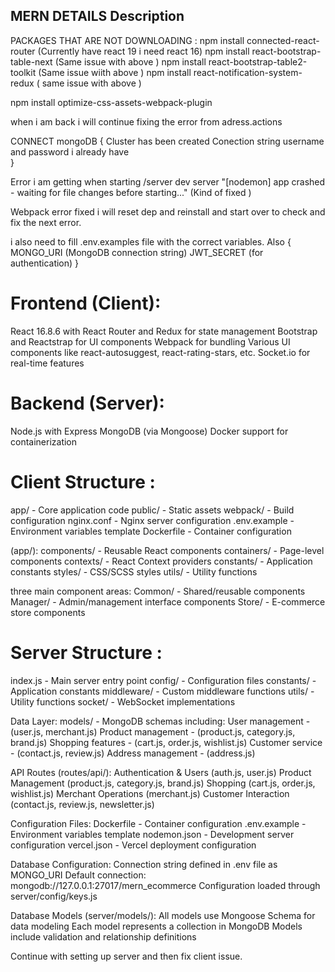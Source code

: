  ## MERN DETAILS Description

PACKAGES THAT ARE NOT DOWNLOADING :
npm install connected-react-router (Currently have react 19 i need react 16)
npm install react-bootstrap-table-next (Same issue with above )
npm install react-bootstrap-table2-toolkit (Same issue wiith above )
npm install react-notification-system-redux ( same issue with above )


npm install optimize-css-assets-webpack-plugin

when i am back i will continue fixing the error from adress.actions

CONNECT mongoDB {
  Cluster has been created
  Conection string username and password i already have  
}

Error i am getting when starting /server dev server "[nodemon] app crashed - waiting for file changes before starting..." (Kind of fixed )

Webpack error fixed i will reset dep and reinstall and start over to check and fix the next error.

i also need to fill .env.examples file with the correct variables.
Also {
  MONGO_URI (MongoDB connection string)
  JWT_SECRET (for authentication)
}

# Frontend (Client):
React 16.8.6 with React Router and Redux for state management
Bootstrap and Reactstrap for UI components
Webpack for bundling
Various UI components like react-autosuggest, react-rating-stars, etc.
Socket.io for real-time features

# Backend (Server):
Node.js with Express
MongoDB (via Mongoose)
Docker support for containerization

# Client Structure :
app/ - Core application code
public/ - Static assets
webpack/ - Build configuration
nginx.conf - Nginx server configuration
.env.example - Environment variables template
Dockerfile - Container configuration

(app/):
components/ - Reusable React components
containers/ - Page-level components
contexts/ - React Context providers
constants/ - Application constants
styles/ - CSS/SCSS styles
utils/ - Utility functions

three main component areas:
Common/ - Shared/reusable components
Manager/ - Admin/management interface components
Store/ - E-commerce store components

# Server Structure :
index.js - Main server entry point
config/ - Configuration files
constants/ - Application constants
middleware/ - Custom middleware functions
utils/ - Utility functions
socket/ - WebSocket implementations

Data Layer:
models/ - MongoDB schemas including:
User management - (user.js, merchant.js)
Product management - (product.js, category.js, brand.js)
Shopping features - (cart.js, order.js, wishlist.js)
Customer service - (contact.js, review.js)
Address management - (address.js)

API Routes (routes/api/):
Authentication & Users (auth.js, user.js)
Product Management (product.js, category.js, brand.js)
Shopping (cart.js, order.js, wishlist.js)
Merchant Operations (merchant.js)
Customer Interaction (contact.js, review.js, newsletter.js)

Configuration Files:
Dockerfile - Container configuration
.env.example - Environment variables template
nodemon.json - Development server configuration
vercel.json - Vercel deployment configuration

Database Configuration:
Connection string defined in .env file as MONGO_URI
Default connection: mongodb://127.0.0.1:27017/mern_ecommerce
Configuration loaded through server/config/keys.js

Database Models (server/models/):
All models use Mongoose Schema for data modeling
Each model represents a collection in MongoDB
Models include validation and relationship definitions 
      
Continue with setting up server and then fix client issue.